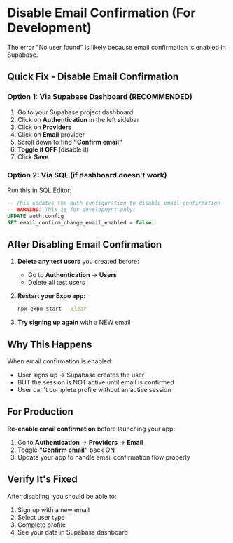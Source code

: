 # Disable Email Confirmation (For Development)

The error "No user found" is likely because email confirmation is enabled in Supabase.

## Quick Fix - Disable Email Confirmation

### Option 1: Via Supabase Dashboard (RECOMMENDED)

1. Go to your Supabase project dashboard
2. Click on **Authentication** in the left sidebar
3. Click on **Providers**
4. Click on **Email** provider
5. Scroll down to find **"Confirm email"**
6. **Toggle it OFF** (disable it)
7. Click **Save**

### Option 2: Via SQL (if dashboard doesn't work)

Run this in SQL Editor:

```sql
-- This updates the auth configuration to disable email confirmation
-- WARNING: This is for development only!
UPDATE auth.config
SET email_confirm_change_email_enabled = false;
```

## After Disabling Email Confirmation

1. **Delete any test users** you created before:
   - Go to **Authentication** → **Users**
   - Delete all test users

2. **Restart your Expo app:**
   ```bash
   npx expo start --clear
   ```

3. **Try signing up again** with a NEW email

## Why This Happens

When email confirmation is enabled:
- User signs up → Supabase creates the user
- BUT the session is NOT active until email is confirmed
- User can't complete profile without an active session

## For Production

**Re-enable email confirmation** before launching your app:
1. Go to **Authentication** → **Providers** → **Email**
2. Toggle **"Confirm email"** back ON
3. Update your app to handle email confirmation flow properly

## Verify It's Fixed

After disabling, you should be able to:
1. Sign up with a new email
2. Select user type
3. Complete profile
4. See your data in Supabase dashboard
